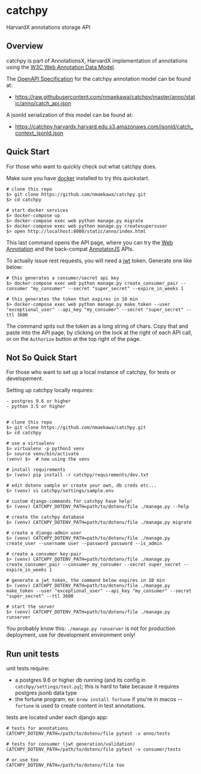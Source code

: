 # catchpy

HarvardX annotations storage API


## Overview

catchpy is part of AnnotationsX, HarvardX implementation of annotations using
the [W3C Web Annotation Data Model][w3c_webanno].

The [OpenAPI Specification][oas2] for the catchpy annotation model can be found at:

- https://raw.githubusercontent.com/nmaekawa/catchpy/master/anno/static/anno/catch_api.json

A jsonld serialization of this model can be found at:

- https://catchpy.harvardx.harvard.edu.s3.amazonaws.com/jsonld/catch_context_jsonld.json



## Quick Start

For those who want to quickly check out what catchpy does.

Make sure you have [docker][docker] installed to try this quickstart.

    # clone this repo
    $> git clone https://github.com/nmaekawa/catchpy.git
    $> cd catchpy
    
    # start docker services
    $> docker-compose up
    $> docker-compose exec web python manage.py migrate
    $> docker-compese exec web python manage.py createsupersuser
    $> open http://localhost:8000/static/anno/index.html
    
This last command opens the API page, where you can try the [Web
Annotation][w3c_webanno] and the back-compat [AnnotatorJS][annotatorjs]
APIs.

To actually issue rest requests, you will need a [jwt][jwt] token. Generate one
like below:

    # this generates a consumer/secret api key
    $> docker-compose exec web python manage.py create_consumer_pair --consumer "my_consumer" --secret "super_secret" --expire_in_weeks 1
    
    # this generates the token that expires in 10 min
    $> docker-compose exec web python manage.py make_token --user "exceptional_user" --api_key "my_consumer" --secret "super_secret" --ttl 3600

The command spits out the token as a long string of chars. Copy that and paste
into the API page, by clicking on the lock at the right of each API call, or on
the `Authorize` button at the top right of the page.


## Not So Quick Start

For those who want to set up a local instance of catchpy, for tests or
developement.

Setting up catchpy locally requires:

    - postgres 9.6 or higher
    - python 3.5 or higher


    # clone this repo
    $> git clone https://github.com/nmaekawa/catchpy.git
    $> cd catchpy

    # use a virtualenv
    $> virtualenv -p python3 venv
    $> source venv/bin/activate
    (venv) $>  # now using the venv

    # install requirements
    $> (venv) pip install -r catchpy/requirements/dev.txt

    # edit dotenv sample or create your own, db creds etc...
    $> (venv) vi catchpy/settings/sample.env

    # custom django-commands for catchpy have help!
    $> (venv) CATCHPY_DOTENV_PATH=path/to/dotenv/file ./manage.py --help

    # create the catchpy database
    $> (venv) CATCHPY_DOTENV_PATH=path/to/dotenv/file ./manage.py migrate

    # create a django-admin user
    $> (venv) CATCHPY_DOTENV_PATH=path/to/dotenv/file ./manage.py create_user --username user --password password --is_admin

    # create a consumer key-pair
    $> (venv) CATCHPY_DOTENV_PATH=path/to/dotenv/file ./manage.py create_consumer_pair --consumer my_consumer --secret super_secret --expire_in_weeks 1

    # generate a jwt token, the command below expires in 10 min
    $> (venv) CATCHPY_DOTENV_PATH=path/to/dotenv/file ./manage.py make_token --user "exceptional_user" --api_key "my_consumer" --secret "super_secret" --ttl 3600

    # start the server
    $> (venv) CATCHPY_DOTENV_PATH=path/to/dotenv/file ./manage.py runserver


You probably know this: `./manage.py runserver` is not for production
deployment, use for development environment only!

## Run unit tests

unit tests require:

- a postgres 9.6 or higher db running (and its config in
  `catchpy/settings/test.py`); this is hard to fake because it requires
  postgres jsonb data type
- the fortune program, ex: `brew install fortune` if you're in macos --
  `fortune` is used to create content in test annotations.

tests are located under each django app:

    # tests for annotations
    CATCHPY_DOTENV_PATH=/path/to/dotenv/file pytest -v anno/tests

    # tests for consumer (jwt generation/validation)
    CATCHPY_DOTENV_PATH=/path/to/dotenv/file pytest -v consumer/tests

    # or use tox
    CATCHPY_DOTENV_PATH=/path/to/dotenv/file tox



[annotatorjs]: http://annotatorjs.org
[django]: https://www.djangoproject.com
[docker]: https://www.docker.com
[jwt]: https://jwt.io "json web token"
[oas2]: https://swagger.io/specification/v2/ "Open API Specification 2.0"
[postgres]: https://www.postgresql.org "PostgreSQL Open Source Relational Database"
[w3c_webanno]: https://www.w3.org/TR/annotation-model/ "W3C Web Annotation Data Model"
